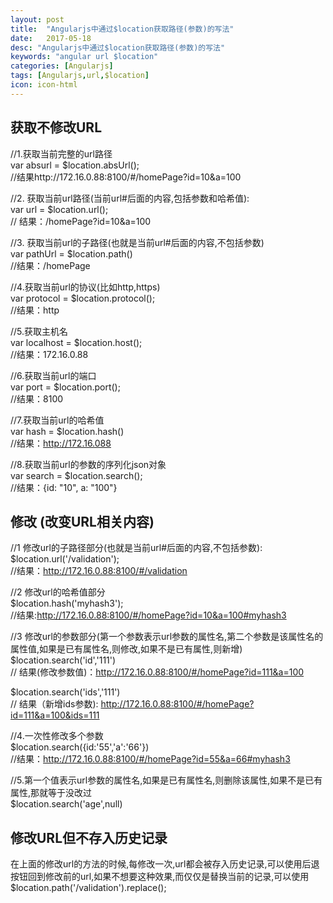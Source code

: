 ```yaml
---
layout: post
title:  "Angularjs中通过$location获取路径(参数)的写法"
date:   2017-05-18
desc: "Angularjs中通过$location获取路径(参数)的写法"
keywords: "angular url $location"
categories: [Angularjs]
tags: [Angularjs,url,$location]
icon: icon-html
---
```

获取不修改URL
---
//1.获取当前完整的url路径  
var absurl = $location.absUrl();  
//结果http://172.16.0.88:8100/#/homePage?id=10&a=100  
  
//2. 获取当前url路径(当前url#后面的内容,包括参数和哈希值):  
 var url = $location.url();  
 // 结果：/homePage?id=10&a=100  
   
  
 //3. 获取当前url的子路径(也就是当前url#后面的内容,不包括参数)  
var pathUrl = $location.path()  
//结果：/homePage  
  
  
//4.获取当前url的协议(比如http,https)  
var protocol = $location.protocol();  
//结果：http  
  
  
//5.获取主机名  
var localhost = $location.host();  
//结果：172.16.0.88  
  
  
//6.获取当前url的端口  
var port = $location.port();  
//结果：8100  
  
  
//7.获取当前url的哈希值  
var hash = $location.hash()  
//结果：http://172.16.088  
   
  
 //8.获取当前url的参数的序列化json对象  
 var search = $location.search();  
 //结果：{id: "10", a: "100"}  

修改 (改变URL相关内容)
---
//1 修改url的子路径部分(也就是当前url#后面的内容,不包括参数):  
 $location.url('/validation');  
//结果：http://172.16.0.88:8100/#/validation  
  
 //2 修改url的哈希值部分  
$location.hash('myhash3');  
//结果:http://172.16.0.88:8100/#/homePage?id=10&a=100#myhash3  
  
//3 修改url的参数部分(第一个参数表示url参数的属性名,第二个参数是该属性名的属性值,如果是已有属性名,则修改,如果不是已有属性,则新增)  
$location.search('id','111')  
// 结果(修改参数值)：http://172.16.0.88:8100/#/homePage?id=111&a=100  
  
$location.search('ids','111')  
// 结果（新增ids参数): http://172.16.0.88:8100/#/homePage?id=111&a=100&ids=111  
  
//4.一次性修改多个参数  
$location.search({id:'55','a':'66'})  
//结果：http://172.16.0.88:8100/#/homePage?id=55&a=66#myhash3  
  
 //5.第一个值表示url参数的属性名,如果是已有属性名,则删除该属性,如果不是已有属性,那就等于没改过  
 $location.search('age',null)  

修改URL但不存入历史记录
---
 在上面的修改url的方法的时候,每修改一次,url都会被存入历史记录,可以使用后退按钮回到修改前的url,如果不想要这种效果,而仅仅是替换当前的记录,可以使用  $location.path('/validation').replace();

